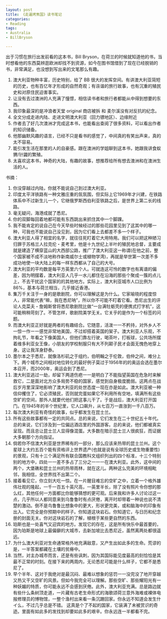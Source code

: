 ```yaml
---
layout: post
title: 《走遍烤焦国》读书笔记
categories: 
- Reading
tags:
- Australia
- BillBryson

---
```


出于习惯在旅行出发前看的这本书，Bill Bryson，在荷兰的时候就知道他的书，当时想看他的东西莫辨逛欧洲却找不到资源，如今在图书馆借到了现在已经脱销的书，非常满足，也没想到写出来的文笔那么有趣。

1. 澳大利亚物种丰富，历史特别，给了 BB 很大的发挥空间。有讲澳大利亚简短的历史，也有百亿年才形成的自然奇观；有诙谐的旅行故事，也有沉重的殖民史和对原住民迫害事实。
2. 让没有去过澳洲的人充满了憧憬，相信读书者和旅行者都能从中得到想要的东西。
3. 我印象最深的是冲浪者天堂 original 商店被拆 和 麦尔溪没有对反抗的纪念。
4. 全文分成走进内陆、走进文明澳大利亚（回力镖地区）、边缘附近
5. 作者去了好几次澳洲才完成这本书，也能看出查阅了很多资料，可以看出作者的知识储备。
6. 他那幽默风趣的语言，已经不只是看书的感觉了，中间真的有笑出声来，真的太不容易。
7. 能引发生活在那里的人的自豪感。跟在澳洲的学姐聊到这本书，她跟我讲食蚁猬/针鼹的繁殖。
8. 太喜欢这本书，神奇的大陆，有趣的故事，想推荐给所有想去澳洲和在澳洲生活的人。


书摘：

1. 你没穿越过内陆，你就不能说自己到过澳大利亚。
2. 印度太平洋铁路有一种文雅庄重的氛氛围，但实际上它1969年才兴建，在铁路体系中不过新生儿一个，它继俄罗斯西伯利亚铁路之后，是世界上第二长的线路。
3. 毫无疑问，海港成就了悉尼。
4. 你的双脚每回着地都可能有东西跳出来抓住其中一个脚踝。
5. 我不能肯定的说自己在今天早些时候经过的那些花园里见到了这其中的哪一种，可我也不能说自己没见到，因为它们看上去都差不多一个样子。
6. 澳大利亚人得了相宜的名字，就往往死盯着它大用特用。我们可以把这种陋习归罪于苏格兰人拉克伦・麦考里，他是十九世纪上半叶的殖民地总督，主要成就是建造了横穿蓝山的大西部公路，推广了澳大利亚这一称谓(在他之前，整个国家被不成不淡地称作新南威尔士或植物学湾)，再就是举世第一次差不多成功地使一块大陆上的每一样东西都从了自己的大号。
7. 澳大利亚的平均数是每平方英里六个人。可就连这可怜的数字也有离谱的偏差，因为明摆着，澳大利亚人几乎一水儿都住在沿海的那些个聚成一簇的点儿上，不去干扰这个国家的的其他地方。实际上，澳大利亚城市人口比例为86%，基本与荷兰相当，几乎接近香港。
8.  集万千关注于一身的是歌剧院，你可以理解这是为什么。它家喻晓的程度惊人，非常能代表“嘛，我在悉尼呐”，所以你不可能不盯着它看。悉尼出生的评论人克菜夫・詹姆斯曾将悉尼歌剧院比做“一台满牡蛎壳的便携式打字机”，这可能稍稍苛刻了。不管怎样，歌剧院美学无关。它关乎的是作为一个标签的问题。
9. 而澳大利亚正好就是两者的有趣结合。它随意，活泼一一不矜持，对外乡人不一惊一作ー一感觉非常地美国，不过却搭着英国的架子。澳大利亚人乐观，不拘礼节，年看之下像美国人，但他们靠左行驶，喝茶叶，打板球，公共场所摆着维多利亚女王像，小朋友的学校制服只有大不列颠子民オ会面无愧色地穿上身。这让我浑身舒泰。
10.  墨尔本之于悉尼，就像洛杉矶之于组约，伯明翰之于伦敦，伯仲之间，难分上下。两个城市之间相对地位转化的最好例子莫过于1956年的的奥运会选在墨尔本召开，而2000年，奥运会到了悉尼。
11.  澳大利亚逃过一劫，却留下两道伤疤一一是明白了不能指望英国在危急时来解救它，二是面对北方众多局势不稳的国家，感觉到自身极度脆弱。这两点在战后岁月里深深地影响了澳大利亚的处世态度一现在亦是如此。澳大利亚被一种信仰攫住了，它必须殖民，否则就完蛋如果它不利用所有空地，填满所有这些空旷的空间，那外人就要代他们把这事儿干了。于是战后，澳大利亚打开国门。在1945年的半个世纪里，它人口飙升，从七百万一直涨到一千八百万。
12.  每次澳大利亚有奇怪的故事，似乎都发生在昆士兰。
13.  所有这些故事都有一定的共同点。总的来说，它们发生在二十世纪五十年代。总的来说，它们涉及到一位偏远酒店里的外国游客。总的来说，他们都被真实呈现。而且总让昆士兰人显得像混蛋。大多数在暗示昆士兰人很疯狂，而证据大多朝那个方向指证。
14.  倘若你不信澳大利亚是世界稀有的一部分，那么应该来热带的昆士兰州。这个星球上大约五百个能有资格评上世界遗产(也就是说有全球历史或生物重要性)的景观，只有十三个满足所有联合国教科文组织列出的四个标准，十三个特别别的地方中，四处一一差不多占了三分之一一一在澳大利亚。此外，这中间的两个，大堡礁和昆士兰州的热带雨林，就在这儿。两种这么完美的环境相毗邻，我相信，全世界找不出第二个。
15.  接着看见它，你立刻大吃一惊。在一片醒目难忘的空旷之中，立着一个格外雄伟壮观的隆起，一千一百五十英尺高，一英里半长，除了没有照片令你想的那么红，其他任何一方面都比你能够猜想的更可观。后来我和许多人讨论过这一点，几乎所以人都同意来到乌鲁鲁时有点厌倦，离开时却带着一种说也说不清楚的激动。倒不是鸟鲁鲁比想象中的更大，形状更完美，或和脑海中的印象有出入。它完全是你预期中的样子。你知道这块岩石。你知道它，与日历和纪念册的封面无关。你对这块岩石的了解，植根于某些更自然的东西。
16.  珀斯也是一处喜气又迎宾的地方。发现它的存在，这是所有快乐中最首要的，因为珀斯是地球上最偏僻的大城市，去新加坡比去悉尼近，虽然离两处都很遥远。
17.  为什么澳大利亚对生命通常格外地充满敌意，又产生出如此多的生命。荒谬的是，一半答案都藏在土壤的贫瘠中。
18.  当然，对主办城市而言，还是有些讽刺，因为其国际能见度最高的刻恰恰是其最不正常的时刻。在接下来的两周内，无论悉尼可能是什么样子，它都不是悉尼了。
19.  早个半年、这对于我绝对是最沉闷、最难以想象的惩罚一一没完没了地开穿越又热又干又空旷的风景。但如今我完全可以理解。那些空旷、那些耀阳光有一种妖媚的特质，你可能永远不会感到厌倦。此外，澳大利亚充满。总是路边就有些什么条树顶走道，一片藏有古老生命形式的海歌颂荷兰意外海难或裸体电报修理员的博物馆，一整个渔村出来看一条沉跚回家。你永远不知道会发生什イ么，不过几乎总是不错。
这真是个了不起的国家，它装满了未被赏识的奇迹。里面有如此多的发找到却要如此多的艰辛。你永远连一半都看不完。





